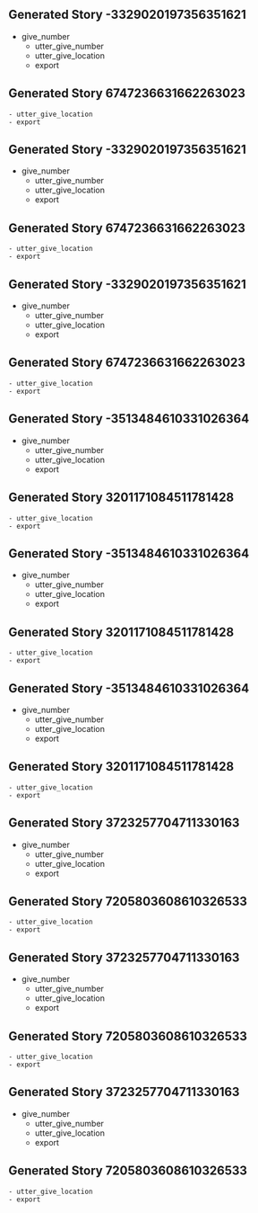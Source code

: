 ## Generated Story -3329020197356351621
* give_number
    - utter_give_number
    - utter_give_location
    - export
## Generated Story 6747236631662263023
    - utter_give_location
    - export
## Generated Story -3329020197356351621
* give_number
    - utter_give_number
    - utter_give_location
    - export
## Generated Story 6747236631662263023
    - utter_give_location
    - export
## Generated Story -3329020197356351621
* give_number
    - utter_give_number
    - utter_give_location
    - export
## Generated Story 6747236631662263023
    - utter_give_location
    - export
## Generated Story -3513484610331026364
* give_number
    - utter_give_number
    - utter_give_location
    - export
## Generated Story 3201171084511781428
    - utter_give_location
    - export
## Generated Story -3513484610331026364
* give_number
    - utter_give_number
    - utter_give_location
    - export
## Generated Story 3201171084511781428
    - utter_give_location
    - export
## Generated Story -3513484610331026364
* give_number
    - utter_give_number
    - utter_give_location
    - export
## Generated Story 3201171084511781428
    - utter_give_location
    - export
## Generated Story 3723257704711330163
* give_number
    - utter_give_number
    - utter_give_location
    - export
## Generated Story 7205803608610326533
    - utter_give_location
    - export
## Generated Story 3723257704711330163
* give_number
    - utter_give_number
    - utter_give_location
    - export
## Generated Story 7205803608610326533
    - utter_give_location
    - export
## Generated Story 3723257704711330163
* give_number
    - utter_give_number
    - utter_give_location
    - export
## Generated Story 7205803608610326533
    - utter_give_location
    - export
